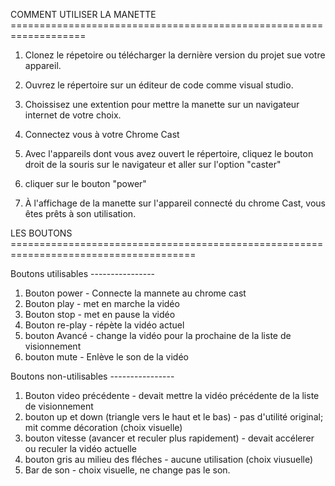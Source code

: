 COMMENT UTILISER LA MANETTE  ===================================================================

1) Clonez le répetoire ou télécharger la dernière version du projet sue votre appareil.

2) Ouvrez le répertoire sur un éditeur de code comme visual studio.

3) Choissisez une extention pour mettre la manette sur un navigateur internet de votre choix.

4) Connectez vous à votre Chrome Cast
  
6) Avec l'appareils dont vous avez ouvert le répertoire, cliquez le bouton droit de la souris sur le navigateur et aller sur l'option "caster"

7)  cliquer sur le bouton "power"

8)  À l'affichage de la manette sur l'appareil connecté du chrome Cast, vous êtes prêts à son utilisation.



LES BOUTONS ======================================================================================

Boutons utilisables ----------------

1) Bouton power - Connecte la mannete au chrome cast 
2) Bouton play - met en marche la vidéo
3) Bouton stop - met en pause la vidéo
4) Bouton re-play - répète la vidéo actuel
5) bouton Avancé - change la vidéo pour la prochaine de la liste de visionnement
6) bouton mute - Enlève le son de la vidéo

Boutons non-utilisables ----------------
1) Bouton video précédente - devait mettre la vidéo précédente de la liste de visionnement
2) bouton up et down (triangle vers le haut et le bas) - pas d'utilité original; mit comme décoration (choix visuelle)
3) bouton vitesse (avancer et reculer plus rapidement) - devait accélerer ou reculer la vidéo actuelle
4) bouton gris au milieu des fléches - aucune utilisation (choix viusuelle)
5) Bar de son - choix visuelle, ne change pas le son.
